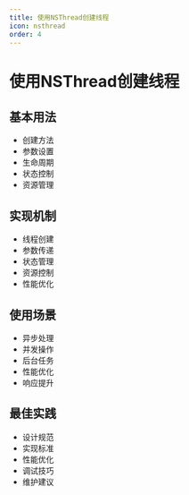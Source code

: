 ```yaml
---
title: 使用NSThread创建线程
icon: nsthread
order: 4
---
```


# 使用NSThread创建线程

## 基本用法
- 创建方法
- 参数设置
- 生命周期
- 状态控制
- 资源管理

## 实现机制
- 线程创建
- 参数传递
- 状态管理
- 资源控制
- 性能优化

## 使用场景
- 异步处理
- 并发操作
- 后台任务
- 性能优化
- 响应提升

## 最佳实践
- 设计规范
- 实现标准
- 性能优化
- 调试技巧
- 维护建议
